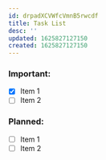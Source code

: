 ```yaml
---
id: drpadXCVWfcVmnB5rwcdf
title: Task List
desc: ''
updated: 1625827127150
created: 1625827127150
---
```


### Important:

- [x] Item 1
- [ ] Item 2

### Planned:

- [ ] Item 1
- [ ] Item 2
